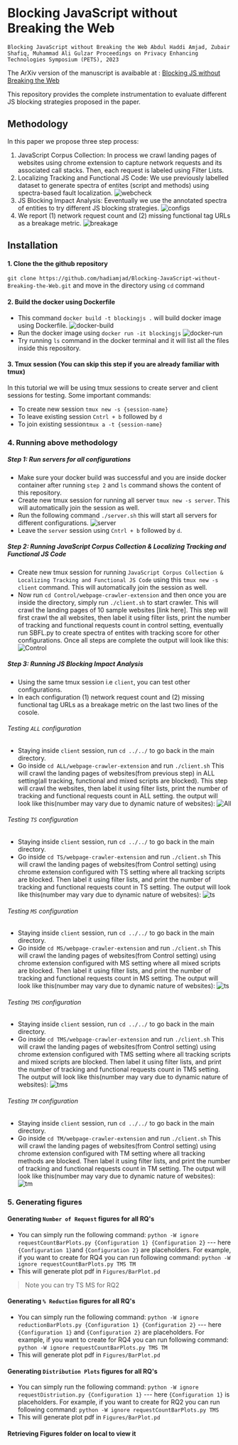 # Blocking JavaScript without Breaking the Web
`Blocking JavaScript without Breaking the Web
Abdul Haddi Amjad, Zubair Shafiq, Muhammad Ali Gulzar
Proceedings on Privacy Enhancing Technologies Symposium (PETS), 2023`

The ArXiv version of the manuscript is avaibable at : [Blocking JS without Breaking the Web](https://arxiv.org/pdf/2302.01182.pdf)

This repository provides the complete instrumentation to evaluate different JS blocking strategies proposed in the paper. 

## Methodology
In this paper we propose three step process:
1. JavaScript Corpus Collection:  In process we crawl landing pages of websites using chrome extension to capture network requests and its associated call stacks. Then, each request is labeled using Filter Lists. 
2. Localizing Tracking and Functional JS Code: We use previously labelled dataset to generate spectra of entites (script and methods) using spectra-based fault localization.
![webcheck](ScreenShots/webcheck.png)
3. JS Blocking Impact Analysis: Eeventually we use the annotated spectra of entities to try different JS blocking strategies. 
![configs](ScreenShots/Table.png)
4. We report (1) network request count and (2) missing functional tag URLs as a breakage metric.
![breakage](ScreenShots/breakage.png)
## Installation

#### 1. Clone the the github repository
`git clone https://github.com/hadiamjad/Blocking-JavaScript-without-Breaking-the-Web.git` and move in the directory using `cd` command
#### 2. Build the docker using Dockerfile
- This command `docker build -t blockingjs .` will build docker image using Dockerfile.
![docker-build](ScreenShots/1.png)
- Run the docker image using `docker run -it blockingjs`
![docker-run](ScreenShots/2.png)
- Try running `ls` command in the docker terminal and it will list all the files inside this repository.

#### 3. Tmux session (You can skip this step if you are already familiar with tmux)
In this tutorial we will be using tmux sessions to create server and client sessions for testing.
Some important commands:
- To create new session `tmux new -s {session-name}`
- To leave existing session `Cntrl + b` followed by `d`
- To join existing session`tmux a -t {session-name}`

### 4. Running above methodology
##### Step 1: Run servers for all configurations
- Make sure your docker build was successful and you are inside docker container after running `step 2` and `ls` command shows the content of this repository.
- Create new tmux session for running all server `tmux new -s server`. This will automatically join the session as well.
- Run the following command `./server.sh` this will start all servers for different configurations.
![server](ScreenShots/3.png)
- Leave the `server` session using `Cntrl + b` followed by `d`.
##### Step 2: Running JavaScript Corpus Collection & Localizing Tracking and Functional JS Code
- Create new tmux session for running `JavaScript Corpus Collection & Localizing Tracking and Functional JS Code` using this `tmux new -s client` command. This will automatically join the session as well.
- Now run `cd Control/webpage-crawler-extension` and then once you are inside the directory, simply run `./client.sh` to start crawler. This will crawl the landing pages of 10 sample websites [link here]. This step will first crawl the all websites, then label it using filter lists, print the number of tracking and functional requests count in control setting, eventually run SBFL.py to create spectra of entites with tracking score for other configurations. Once all steps are complete the output will look like this:
![Control](ScreenShots/4.png)
##### Step 3: Running JS Blocking Impact Analysis
- Using the same tmux session i.e `client`, you can test other configurations. 
- In each configuration (1) network request count and (2) missing functional tag URLs as a breakage metric on the last two lines of the cosole.
###### Testing `ALL` configuration
- Staying inside `client` session, run `cd ../../` to go back in the main directory.
- Go inside `cd ALL/webpage-crawler-extension` and run `./client.sh` This will crawl the landing pages of websites(from previous step) in ALL setting(all tracking, functional and mixed scripts are blocked). This step will crawl the websites, then label it using filter lists, print the number of tracking and functional requests count in ALL setting. 
the output will look like this(number may vary due to dynamic nature of websites):
![All](ScreenShots/5.png)

###### Testing `TS` configuration
- Staying inside `client` session, run `cd ../../` to go back in the main directory.
- Go inside `cd TS/webpage-crawler-extension` and run `./client.sh` This will crawl the landing pages of websites(from Control setting) using chrome extension configured with TS setting where all tracking scripts are blocked. Then label it using filter lists, and print the number of tracking and functional requests count in TS setting. 
The output will look like this(number may vary due to dynamic nature of websites):
![ts](ScreenShots/6.png)

###### Testing `MS` configuration
- Staying inside `client` session, run `cd ../../` to go back in the main directory.
- Go inside `cd MS/webpage-crawler-extension` and run `./client.sh` This will crawl the landing pages of websites(from Control setting) using chrome extension configured with MS setting where all mixed scripts are blocked. Then label it using filter lists, and print the number of tracking and functional requests count in MS setting. 
The output will look like this(number may vary due to dynamic nature of websites):
![ts](ScreenShots/7.png)

###### Testing `TMS` configuration
- Staying inside `client` session, run `cd ../../` to go back in the main directory.
- Go inside `cd TMS/webpage-crawler-extension` and run `./client.sh` This will crawl the landing pages of websites(from Control setting) using chrome extension configured with TMS setting where all tracking scripts and mixed scripts are blocked. Then label it using filter lists, and print the number of tracking and functional requests count in TMS setting. 
The output will look like this(number may vary due to dynamic nature of websites):
![tms](ScreenShots/8.png)

###### Testing `TM` configuration
- Staying inside `client` session, run `cd ../../` to go back in the main directory.
- Go inside `cd TM/webpage-crawler-extension` and run `./client.sh` This will crawl the landing pages of websites(from Control setting) using chrome extension configured with TM setting where all tracking methods are blocked. Then label it using filter lists, and print the number of tracking and functional requests count in TM setting. 
The output will look like this(number may vary due to dynamic nature of websites):
![tm](ScreenShots/9.png)

### 5. Generating figures
#### Generating `Number of Request` figures for all RQ's
- You can simply run the following command: `python -W ignore requestCountBarPlots.py {Configuration 1} {Configuration 2}` --- here `{Configuration 1}`and `{Configuration 2}` are placeholders. For example, if you want to create for RQ4 you can run following command:
 `python -W ignore requestCountBarPlots.py TMS TM`
- This will generate plot pdf in `Figures/BarPlot.pd` 
> Note you can try TS MS for RQ2

#### Generating `% Reduction` figures for all RQ's
- You can simply run the following command: `python -W ignore reductionBarPlots.py {Configuration 1} {Configuration 2}` --- here `{Configuration 1}` and `{Configuration 2}` are placeholders. For example, if you want to create for RQ4 you can run following command:
 `python -W ignore requestCountBarPlots.py TMS TM`
- This will generate plot pdf in `Figures/BarPlot.pd` 

#### Generating `Distribution Plots` figures for all RQ's
- You can simply run the following command: `python -W ignore requestDistriution.py {Configuration 1}` --- here `{Configuration 1}` is placeholders. For example, if you want to create for RQ2 you can run following command:
 `python -W ignore requestCountBarPlots.py TMS`
- This will generate plot pdf in `Figures/BarPlot.pd` 

#### Retrieving Figures folder on local to view it
